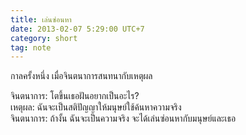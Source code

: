 ```yaml
---
title: เล่นซ่อนหา
date: 2013-02-07 5:29:00 UTC+7
category: short
tag: note
---
```


กาลครั้งหนึ่ง เมื่อจินตนาการสนทนากับเหตุผล

จินตนาการ: โตขึ้นเธอฝันอยากเป็นอะไร?  
เหตุผล: ฉันจะเป็นสติปัญญาให้มนุษย์ใช้ค้นหาความจริง  
จินตนาการ: ถ้างั้น ฉันจะเป็นความจริง จะได้เล่นซ่อนหากับมนุษย์และเธอ
